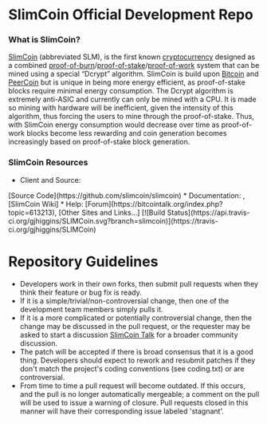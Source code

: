 SlimCoin Official Development Repo
==================================

### What is SlimCoin?
[SlimCoin](http://www.slimcoin.club) (abbreviated SLM), is the first known
[cryptocurrency](https://en.wikipedia.org/wiki/Cryptocurrency) designed as
a combined [proof-of-burn](http://en.bitcoin.it/wiki/Proof_of_burn)/[proof-of-stake](http://slimcoin.org/static/slimcoin-paper.pdf)/[proof-of-work](https://en.wikipedia.org/wiki/Proof-of-work_system)
system that can be mined using a special “Dcrypt” algorithm. SlimCoin is
build upon [Bitcoin](http://bitcoin.org/en/) and [PeerCoin](http://peercoin.net/)
but is unique in being more energy efficient, as proof-of-stake blocks
require minimal energy consumption. The Dcrypt algorithm is extremely
anti-ASIC and currently can only be mined with a CPU. It is made so mining
with hardware will be inefficient, given the intensity of this algorithm,
thus forcing the users to mine through the proof-of-stake. Thus, with
SlimCoin energy consumption would decrease over time as proof-of-work
blocks become less rewarding and coin generation becomes increasingly
based on proof-of-stake block generation.

### SlimCoin Resources
* Client and Source:
<add Client Binaries>
[Source Code](https://github.com/slimcoin/slimcoin)
* Documentation: <add documentation link to slim website>,
[SlimCoin Wiki] <add documentation link to GitHub wiki page>
* Help: 
[Forum](https://bitcointalk.org/index.php?topic=613213),
[Other Sites and Links...] <other sites>
[![Build Status](https://api.travis-ci.org/gjhiggins/SLIMCoin.svg?branch=slimcoin)](https://travis-ci.org/gjhiggins/SLIMCoin)

Repository Guidelines
=====================

* Developers work in their own forks, then submit pull requests when they think their feature or bug fix is ready.
* If it is a simple/trivial/non-controversial change, then one of the development team members simply pulls it.
* If it is a more complicated or potentially controversial change, then the change may be discussed in the pull request, or the requester may be asked to start a discussion [SlimCoin Talk](<forum link>) for a broader community discussion. 
* The patch will be accepted if there is broad consensus that it is a good thing. Developers should expect to rework and resubmit patches if they don't match the project's coding conventions (see coding.txt) or are controversial.
* From time to time a pull request will become outdated. If this occurs, and the pull is no longer automatically mergeable; a comment on the pull will be used to issue a warning of closure.  Pull requests closed in this manner will have their corresponding issue labeled 'stagnant'.

